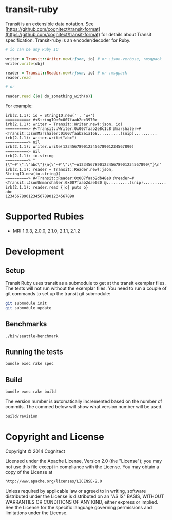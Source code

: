 transit-ruby
===================

Transit is an extensible data notation.
See [https://github.com/cognitect/transit-format](https://github.com/cognitect/transit-format) for details about Transit specification.
Transit-ruby is an encoder/decoder for Ruby.

```ruby
# io can be any Ruby IO

writer = Transit::Writer.new(:json, io) # or :json-verbose, :msgpack
writer.write(obj)

reader = Transit::Reader.new(:json, io) # or :msgpack
reader.read

# or

reader.read {|o| do_something_with(o)}
```

For example:

```
irb(2.1.1): io = StringIO.new('', 'w+')
==========> #<StringIO:0x007faab2ec3970>
irb(2.1.1): writer = Transit::Writer.new(:json, io)
==========> #<Transit::Writer:0x007faab2e8c1c8 @marshaler=#<Transit::JsonMarshaler:0x007faab2e1a168..........(snip)..........
irb(2.1.1): writer.write("abc")
==========> nil
irb(2.1.1): writer.write(123456789012345678901234567890)
==========> nil
irb(2.1.1): io.string
==========> "{\"~#'\":\"abc\"}\n{\"~#'\":\"~n123456789012345678901234567890\"}\n"
irb(2.1.1): reader = Transit::Reader.new(:json, StringIO.new(io.string))
==========> #<Transit::Reader:0x007faab2db48e0 @reader=#<Transit::JsonUnmarshaler:0x007faab2dae030 @..........(snip)..........
irb(2.1.1): reader.read {|o| puts o}
abc
123456789012345678901234567890
```

# Supported Rubies

* MRI 1.9.3, 2.0.0, 2.1.0, 2.1.1, 2.1.2

# Development

## Setup

Transit Ruby uses transit as a submodule to get at the transit
exemplar files. The tests will not run without the exemplar files.
You need to run a couple of git commands to set up the transit
git submodule:

```sh
git submodule init
git submodule update
```

## Benchmarks

```sh
./bin/seattle-benchmark
```

## Running the tests

```sh
bundle exec rake spec
```

## Build

```sh
bundle exec rake build
```

The version number is automatically incremented based on the number of commits.
The commed below will show what version number will be used.

```sh
build/revision
```

# Copyright and License

Copyright © 2014 Cognitect

Licensed under the Apache License, Version 2.0 (the "License");
you may not use this file except in compliance with the License.
You may obtain a copy of the License at

    http://www.apache.org/licenses/LICENSE-2.0

Unless required by applicable law or agreed to in writing, software
distributed under the License is distributed on an "AS IS" BASIS,
WITHOUT WARRANTIES OR CONDITIONS OF ANY KIND, either express or implied.
See the License for the specific language governing permissions and
limitations under the License.
